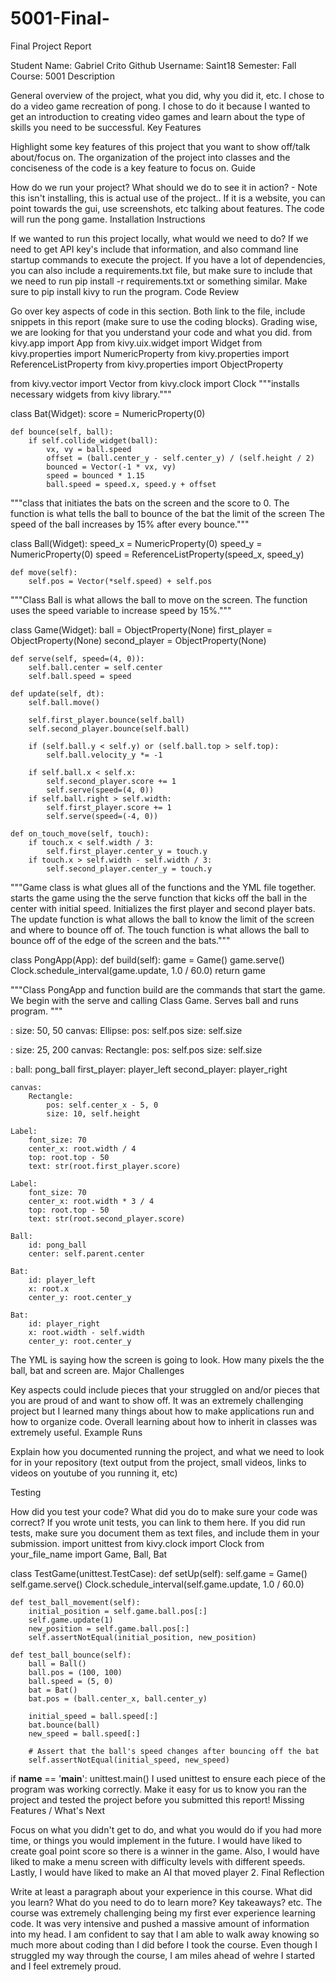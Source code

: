 # 5001-Final-
Final Project Report

Student Name: Gabriel Crito
Github Username: Saint18
Semester: Fall 
Course: 5001 
Description

General overview of the project, what you did, why you did it, etc.
I chose to do a video game recreation of pong. I chose to do it because I wanted to get an introduction to creating video games and learn about the type of skills you need to be successful. 
Key Features

Highlight some key features of this project that you want to show off/talk about/focus on.
The organization of the project into classes and the conciseness of the code is a key feature to focus on. 
Guide

How do we run your project? What should we do to see it in action? - Note this isn't installing, this is actual use of the project.. If it is a website, you can point towards the gui, use screenshots, etc talking about features.
The code will run the pong game. 
Installation Instructions

If we wanted to run this project locally, what would we need to do? If we need to get API key's include that information, and also command line startup commands to execute the project. If you have a lot of dependencies, you can also include a requirements.txt file, but make sure to include that we need to run pip install -r requirements.txt or something similar.
Make sure to pip install kivy to run the program. 
Code Review

Go over key aspects of code in this section. Both link to the file, include snippets in this report (make sure to use the coding blocks). Grading wise, we are looking for that you understand your code and what you did.
from kivy.app import App
from kivy.uix.widget import Widget
from kivy.properties import NumericProperty
from kivy.properties import ReferenceListProperty
from kivy.properties import ObjectProperty

from kivy.vector import Vector
from kivy.clock import Clock
"""installs necessary widgets from kivy library."""

class Bat(Widget):
    score = NumericProperty(0)

    def bounce(self, ball):
        if self.collide_widget(ball):
            vx, vy = ball.speed
            offset = (ball.center_y - self.center_y) / (self.height / 2)
            bounced = Vector(-1 * vx, vy)
            speed = bounced * 1.15
            ball.speed = speed.x, speed.y + offset


"""class that initiates the bats on the screen and the score to 0.
The function is what tells the ball to bounce of the bat the limit of the screen
The speed of the ball increases by 15% after every bounce."""


class Ball(Widget):
    speed_x = NumericProperty(0)
    speed_y = NumericProperty(0)
    speed = ReferenceListProperty(speed_x, speed_y)

    def move(self):
        self.pos = Vector(*self.speed) + self.pos


"""Class Ball is what allows the ball to move on the screen. 
The function uses the speed variable to increase speed by 15%."""


class Game(Widget):
    ball = ObjectProperty(None)
    first_player = ObjectProperty(None)
    second_player = ObjectProperty(None)

    def serve(self, speed=(4, 0)):
        self.ball.center = self.center
        self.ball.speed = speed

    def update(self, dt):
        self.ball.move()

        self.first_player.bounce(self.ball)
        self.second_player.bounce(self.ball)

        if (self.ball.y < self.y) or (self.ball.top > self.top):
            self.ball.velocity_y *= -1

        if self.ball.x < self.x:
            self.second_player.score += 1
            self.serve(speed=(4, 0))
        if self.ball.right > self.width:
            self.first_player.score += 1
            self.serve(speed=(-4, 0))

    def on_touch_move(self, touch):
        if touch.x < self.width / 3:
            self.first_player.center_y = touch.y
        if touch.x > self.width - self.width / 3:
            self.second_player.center_y = touch.y


"""Game class is what glues all of the functions and the YML file together. 
starts the game using the the serve function that kicks off the ball in the center 
with initial speed. Initializes the first player and second player bats. 
The update function is what allows the ball to know the limit of the screen 
and where to bounce off of. The touch function is what allows the ball to bounce
off of the edge of the screen and the bats."""


class PongApp(App):
    def build(self):
        game = Game()
        game.serve()
        Clock.schedule_interval(game.update, 1.0 / 60.0)
        return game


"""Class PongApp and function build are the commands that start the game. 
We begin with the serve and calling Class Game. Serves ball and runs program. """

<Ball>:
    size: 50, 50 
    canvas:
        Ellipse:
            pos: self.pos
            size: self.size          

<Bat>:
    size: 25, 200
    canvas:
        Rectangle:
            pos: self.pos
            size: self.size

<Game>:
    ball: pong_ball
    first_player: player_left
    second_player: player_right
    
    canvas:
        Rectangle:
            pos: self.center_x - 5, 0
            size: 10, self.height
    
    Label:
        font_size: 70  
        center_x: root.width / 4
        top: root.top - 50
        text: str(root.first_player.score)
        
    Label:
        font_size: 70  
        center_x: root.width * 3 / 4
        top: root.top - 50
        text: str(root.second_player.score)
    
    Ball:
        id: pong_ball
        center: self.parent.center
        
    Bat:
        id: player_left
        x: root.x
        center_y: root.center_y
        
    Bat:
        id: player_right
        x: root.width - self.width
        center_y: root.center_y
The YML is saying how the screen is going to look. How many pixels the the ball, bat and screen are. 
Major Challenges

Key aspects could include pieces that your struggled on and/or pieces that you are proud of and want to show off.
It was an extremely challenging project but I learned many things about how to make applications run and how to organize code. Overall learning about how to inherit in classes was extremely useful. 
Example Runs

Explain how you documented running the project, and what we need to look for in your repository (text output from the project, small videos, links to videos on youtube of you running it, etc)

Testing

How did you test your code? What did you do to make sure your code was correct? If you wrote unit tests, you can link to them here. If you did run tests, make sure you document them as text files, and include them in your submission.
import unittest
from kivy.clock import Clock
from your_file_name import Game, Ball, Bat

class TestGame(unittest.TestCase):
    def setUp(self):
        self.game = Game()
        self.game.serve()
        Clock.schedule_interval(self.game.update, 1.0 / 60.0)

    def test_ball_movement(self):
        initial_position = self.game.ball.pos[:]
        self.game.update(1)
        new_position = self.game.ball.pos[:]
        self.assertNotEqual(initial_position, new_position)

    def test_ball_bounce(self):
        ball = Ball()
        ball.pos = (100, 100)
        ball.speed = (5, 0)
        bat = Bat()
        bat.pos = (ball.center_x, ball.center_y)

        initial_speed = ball.speed[:]
        bat.bounce(ball)
        new_speed = ball.speed[:]

        # Assert that the ball's speed changes after bouncing off the bat
        self.assertNotEqual(initial_speed, new_speed)

if __name__ == '__main__':
    unittest.main()
    I used unittest to ensure each piece of the program was working correctly. 
Make it easy for us to know you ran the project and tested the project before you submitted this report!
Missing Features / What's Next

Focus on what you didn't get to do, and what you would do if you had more time, or things you would implement in the future.
I would have liked to create goal point score so there is a winner in the game. Also, I would have liked to make a menu screen with difficulty levels with different speeds. Lastly, I would have liked to make an AI that moved player 2. 
Final Reflection

Write at least a paragraph about your experience in this course. What did you learn? What do you need to do to learn more? Key takeaways? etc.
The course was extremely challenging being my first ever experience learning code. It was very intensive and pushed a massive amount of information into my head. I am confident to say that I am able to walk away knowing so much more about coding than I did before I took the course. Even though I struggled my way through the course, I am miles ahead of wehre I started and I feel extremely proud. 
